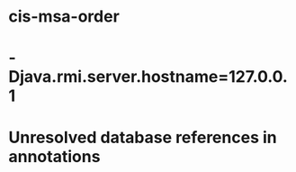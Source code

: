 # cis-msa-order
# -Djava.rmi.server.hostname=127.0.0.1
#  Unresolved database references in annotations
